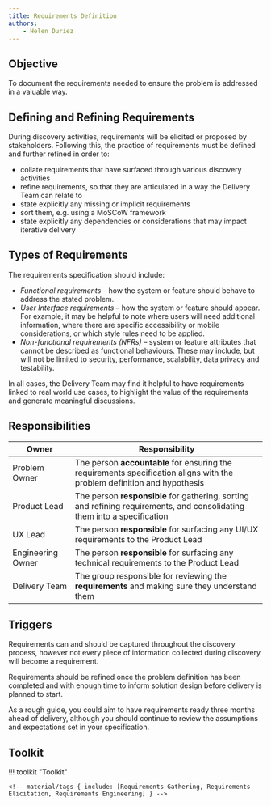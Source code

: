 ```yaml
---
title: Requirements Definition
authors:
    - Helen Duriez
---
```


## Objective

To document the requirements needed to ensure the problem is addressed in a valuable way. 

## Defining and Refining Requirements

During discovery activities, requirements will be elicited or proposed by stakeholders. Following this, the practice of requirements must be defined and further refined in order to:

- collate requirements that have surfaced through various discovery activities
- refine requirements, so that they are articulated in a way the Delivery Team can relate to
- state explicitly any missing or implicit requirements
- sort them, e.g. using a MoSCoW framework
- state explicitly any dependencies or considerations that may impact iterative delivery
 
## Types of Requirements

The requirements specification should include:

- *Functional requirements* – how the system or feature should behave to address the stated problem.
- *User Interface requirements* – how the system or feature should appear. For example, it may be helpful to note where users will need additional information, where there are specific accessibility or mobile considerations, or which style rules need to be applied.
- *Non-functional requirements (NFRs)* – system or feature attributes that cannot be described as functional behaviours. These may include, but will not be limited to security, performance, scalability, data privacy and testability.
  
In all cases, the Delivery Team may find it helpful to have requirements linked to real world use cases, to highlight the value of the requirements and generate meaningful discussions. 

## Responsibilities

| Owner | Responsibility |
| - | - |
| Problem Owner         | The person **accountable** for ensuring the requirements specification aligns with the problem definition and hypothesis |
| Product Lead          | The person **responsible** for gathering, sorting and refining requirements, and consolidating them into a specification |
| UX Lead               | The person **responsible** for surfacing any UI/UX requirements to the Product Lead |
| Engineering Owner      | The person **responsible** for surfacing any technical requirements to the Product Lead |
| Delivery Team         | The group responsible for reviewing the **requirements** and making sure they understand them |
 
## Triggers

Requirements can and should be captured throughout the discovery process, however not every piece of information collected during discovery will become a requirement.

Requirements should be refined once the problem definition has been completed and with enough time to inform solution design before delivery is planned to start.

As a rough guide, you could aim to have requirements ready three months ahead of delivery, although you should continue to review the assumptions and expectations set in your specification. 

## Toolkit

!!! toolkit "Toolkit"

    <!-- material/tags { include: [Requirements Gathering, Requirements Elicitation, Requirements Engineering] } -->